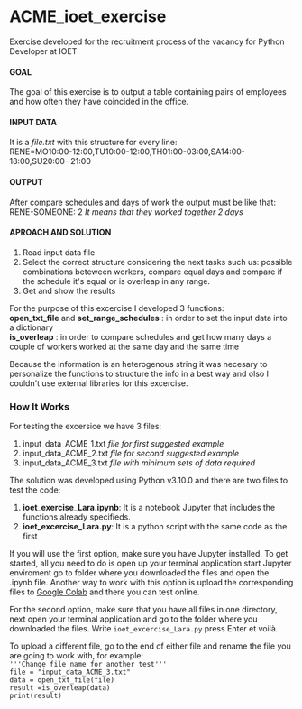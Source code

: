 # ACME_ioet_exercise
Exercise developed for the recruitment process of the vacancy for Python Developer at IOET


#### GOAL
The goal of this exercise is to output a table containing pairs of employees and how often they have coincided in the office.

#### INPUT DATA
It is a _file.txt_ with this structure for every line: </br>
RENE=MO10:00-12:00,TU10:00-12:00,TH01:00-03:00,SA14:00-18:00,SU20:00- 21:00

#### OUTPUT
After compare schedules and days of work the output must be like that: </br>
RENE-SOMEONE: 2 _It means that they worked together 2 days_ </br>

#### APROACH AND SOLUTION
1. Read input data file </br>
2. Select the correct structure considering the next tasks such us: possible combinations beteween workers, compare equal days and compare if the schedule it's equal or is overleap in any range. </br>
3. Get and show the results </br>

For the purpose of this excercise I developed 3 functions: </br>
**open_txt_file** and **set_range_schedules** : in order to set the input data into a dictionary </br>
**is_overleap** : in order to compare schedules and get how many days a couple of workers worked at the same day and the same time</br>

Because the information is an heterogenous string it was necesary to personalize the functions to structure the info in a best way and olso I couldn't use external libraries for this excercise.

### How It Works
For testing the excersice we have 3 files: </br>
1. input_data_ACME_1.txt  _file for first suggested example_
2. input_data_ACME_2.txt _file for second suggested example_
3. input_data_ACME_3.txt _file with minimum sets of data required_

The solution was developed using Python v3.10.0 and there are two files to test the code:
1. **ioet_exercise_Lara.ipynb**: It is a notebook Jupyter that includes the functions already specifieds.
2. **ioet_excercise_Lara.py**: It is a python script with the same code as the first

If you will use the first option, make sure you have Jupyter installed. To get started, all you need to do is open up your terminal application start Jupyter enviroment go to folder where you downloaded the files and open the .ipynb file. Another way to work with this option is upload the corresponding files to [Google Colab](https://colab.research.google.com/?hl=es) and there you can test online.

For the second option, make sure that you have all files in one directory, next open your terminal application and go to the folder where you downloaded the files. Write `ioet_excercise_Lara.py` press Enter et voilà.

To upload a different file, go to the end of either file and rename the file you are going to work with, for example: </br>
`'''Change file name for another test'''` </br>
`file = "input_data_ACME_3.txt"` </br>
`data = open_txt_file(file)` </br>
`result =is_overleap(data)` </br>
`print(result)`


